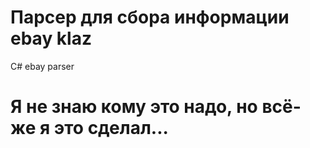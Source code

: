 # Парсер для сбора информации ebay klaz
C# ebay parser
# Я не знаю кому это надо, но всё-же я это сделал...

